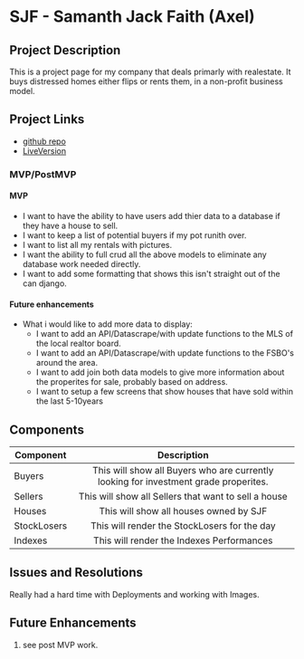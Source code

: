 # SJF - Samanth Jack Faith (Axel)

<!-- ![](https://media.giphy.com/media/R6xi8dXsRhIjK/giphy.gif)
<--- me coding this app! -->

## Project Description

This is a project page for my company that deals primarly with realestate.  It buys distressed homes
either flips or rents them, in a non-profit business model.

## Project Links

- [github repo](https://github.com/mh44698/SJF)
- [LiveVersion](https://sjf-homes.herokuapp.com/)
<!-- - [deployment]() -->

### MVP/PostMVP

#### MVP
- I want to have the ability to have users add thier data to a database if they have a house to sell.
- I want to keep a list of potential buyers if my pot runith over.
- I want to list all my rentals with pictures.
- I want the ability to full crud all the above models to eliminate any database work needed directly.
- I want to add some formatting that shows this isn't straight out of the can django.

#### Future enhancements
- What i would like to add more data to display:
    - I want to add an API/Datascrape/with update functions to the MLS of the local realtor board.
    - I want to add an API/Datascrape/with update functions to the FSBO's around the area.
    - I want to add join both data models to give more information about the properites for sale, probably based on address.
    - I want to setup a few screens that show houses that have sold within the last 5-10years 

## Components

| Component | Description | 
| --- | :---: |  
| Buyers | This will show all Buyers who are currently looking for investment grade properites. | 
| Sellers | This will show all Sellers that want to sell a house | 
| Houses | This will show all houses owned by SJF | 
| StockLosers | This will render the StockLosers for the day | 
| Indexes | This will render the Indexes Performances | 


<!-- ## Time Frames

| Component | Priority | Estimated Time | Time Invested | Actual Time |
| --- | :---: |  :---: | :---: | :---: |
| Planning 											| H | 4hrs | 2hrs | 2hrs |
| Create all initial files and initial React setup 	| H | 3hrs | 3hrs | 4hrs |
| Connect to API and show it responding 			| H | 8hrs | 4hrs | 6hrs |
| Develop code for App 								| H | 16hrs | 3hrs | 9hrs |
| Develop code for Header and Main 					| H | 2hrs | 2hrs | 6hrs |
| Stylize the app 									| H | 4hrs | 8hrs | 8hrs |
| Work on final documentation						| H | 5hrs | 3hrs | 3hrs |
| Prepare Video Presentation 						| H | 3hrs | 2hrs | 2hrs |
| Debugging 										| H | 8hrs | 2hrs | 2hrs |
| Total 											| H | 53hrs | 29hrs | 42hrs |

## Additional Libraries
 <!-- Use this section to list all supporting libraries and their role in the project such as Axios, ReactStrap, D3, etc.  -->

<!-- 
## Code Snippet

	<tbody>
     {items.map(item => (
        <tr key={item.ticker}>
        <td className="table-cell"><Link to={`/StockDetail/${item.ticker}`}>{item.ticker}</Link></td>
        <td className="table-cell">{item.companyName}</td>
        <td className="table-cell">$ {item.price}</td>
        <td className="financial-winner-table-change table-cell">$ {item.changes}</td>
        </tr>
     ))}
	 </tbody>
 -->


## Issues and Resolutions
Really had a hard time with Deployments and working with Images.  

## Future Enhancements
1. see post MVP work.